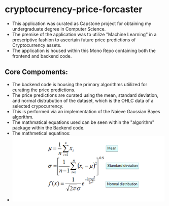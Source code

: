 # cryptocurrency-price-forcaster
- This application was curated as Capstone project for obtaining my undergraduate degree in Computer Science. 
- The premise of the application was to utilize "Machine Learning" in a prescriptive fashion to ascertain future price predictions of Cryptocurrency assets. 
- The application is housed within this Mono Repo containing both the frontend and backend code.

## Core Compoments:
- The backend code is housing the primary algorithms utiilized for curating the price predictions. 
- The price predictions are curated using the mean, standard deviation, and normal distrubution of the dataset, which is the OHLC data of a selected crypocurrency. 
- This is performed via an implementation of the Naieve Gaussian Bayes algorithm. 
- The mathmatical equations used can be seen within the "algorithm" package within the Backend code.
- The mathmetical equatinos:
- ![Equation](./resources/images/maths.png)
